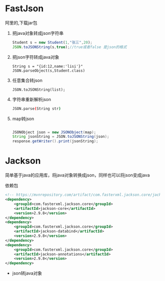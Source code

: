 # FastJson

阿里的,下载jar包

1. 把java对象转成json字符串

   ```js
   Student s = new Student(1,"张三",20);
   JSON.toJSONString(s,true);//true或者false 是json的格式
   ```

   

2. 把json字符转成java对象

   ```
   String s = "{id:12,name:'lisi'}"
   JSON.parseObject(s,Student.class)
   ```

   

3. 任意集合转json

   ```
   JSON.toJSONString(list);
   ```

4. 字符串重新解析json

   ```sh
   JSON.parse(String str)
   ```

5. map转json

   ```java
   
   JSONObject json = new JSONObject(map);
   String jsonString = JSON.toJSONString(json);
   response.getWriter().print(jsonString);
   ```

   

# Jackson

简单基于java的应用库，将java对象转换成json，同样也可以将json变成java

依赖包

```xml
<!-- https://mvnrepository.com/artifact/com.fasterxml.jackson.core/jackson-databind -->
<dependency>
    <groupId>com.fasterxml.jackson.core</groupId>
    <artifactId>jackson-core</artifactId>
    <version>2.9.8</version>
</dependency>
<dependency>
    <groupId>com.fasterxml.jackson.core</groupId>
    <artifactId>jackson-databind</artifactId>
    <version>2.9.8</version>
</dependency>
<dependency>
    <groupId>com.fasterxml.jackson.core</groupId>
    <artifactId>jackson-annotations</artifactId>
    <version>2.9.8</version>
</dependency>
```

- json转java对象

  ```java
  
  ```

  
